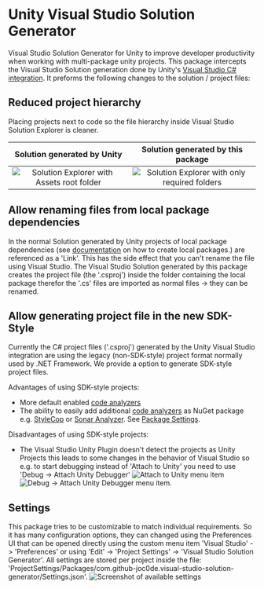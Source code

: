 # Unity Visual Studio Solution Generator

Visual Studio Solution Generator for Unity to improve developer productivity when working with multi-package unity projects.
This package intercepts the Visual Studio Solution generation done by Unity's [Visual Studio C# integration](https://docs.unity3d.com/Manual/VisualStudioIntegration.html). It preforms the following changes to the solution / project files:

## Reduced project hierarchy

Placing projects next to code so the file hierarchy inside Visual Studio Solution Explorer is cleaner.

|                                  Solution generated by Unity                                  |                                   Solution generated by this package                                    |
| :-------------------------------------------------------------------------------------------: | :-----------------------------------------------------------------------------------------------------: |
| ![Solution Explorer with Assets root folder](docs/img/RootTestProject-generated-by-unity.png) | ![Solution Explorer with only required folders](docs/img/RootTestProject-generated-by-this-package.png) |

## Allow renaming files from local package dependencies

In the normal Solution generated by Unity projects of local package dependencies (see [documentation](https://docs.unity3d.com/Manual/CustomPackages.html#LocalMe) on how to create local packages.) are referenced as a 'Link'. This has the side effect that you can't rename the file using Visual Studio. The Visual Studio Solution generated by this package creates the project file (the '.csproj') inside the folder containing the local package therefor the '.cs' files are imported as normal files -> they can be renamed.

## Allow generating project file in the new SDK-Style

Currently the C# project files ('.csproj') generated by the Unity Visual Studio integration are using the legacy (non-SDK-style) project format normally used by .NET Framework. We provide a option to generate SDK-style project files.

Advantages of using SDK-style projects:

-   More default enabled [code analyzers](https://learn.microsoft.com/en-us/visualstudio/code-quality/roslyn-analyzers-overview)
-   The ability to easily add additional [code analyzers](https://learn.microsoft.com/en-us/visualstudio/code-quality/roslyn-analyzers-overview) as NuGet package e.g. [StyleCop](https://www.nuget.org/packages/StyleCop.Analyzers/) or [Sonar Analyzer](https://www.nuget.org/packages/SonarAnalyzer.CSharp/). See [Package Settings](#settings).

Disadvantages of using SDK-style projects:

-   The Visual Studio Unity Plugin doesn't detect the projects as Unity Projects this leads to some changes in the behavior of Visual Studio so e.g. to start debugging instead of 'Attach to Unity' you need to use 'Debug -> Attach Unity Debugger' ![Attach to Unity menu item](docs/img/attach-to-unity.png) ![Debug -> Attach Unity Debugger menu item](docs/img/attach-unity-debuger.png).

## Settings

This package tries to be customizable to match individual requirements. So it has many configuration options, they can changed using the Preferences UI that can be opened directly using the custom menu item 'Visual Studio' -> 'Preferences' or using 'Edit' -> 'Project Settings' -> 'Visual Studio Solution Generator'. All settings are stored per project inside the file: 'ProjectSettings/Packages/com.github-joc0de.visual-studio-solution-generator/Settings.json'. ![Screenshot of available settings](docs/img/settings.png)
